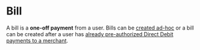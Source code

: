 # Bill

<p class="intro">A bill is a <strong>one-off payment</strong> from a user. Bills can be <a href="#create-a-new-one-off-bill">created ad-hoc</a> or a bill can be created after a user has <a href="#create-a-bill-under-a-pre-auth">already pre-authorized Direct Debit payments to a merchant</a>.

